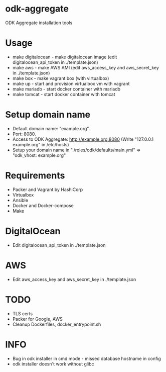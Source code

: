 # odk-aggregate
ODK Aggregate installation tools


# Usage
* make digitalocean  - make digitalocean image (edit digitalocean_api_token in ./template.json)
* make aws           - make AWS AMI (edit aws_access_key and aws_secret_key in ./template.json)
* make box           - make vagrant box (with virtualbox)
* make up            - start and provision virtualbox vm with vagrant 
* make mariadb       - start docker container with mariadb
* make tomcat        - start docker container with tomcat


# Setup domain name
* Default domain name: "example.org".
* Port: 8080.
* Access to ODK Aggregate: http://example.org:8080  (Write "127.0.0.1 example.org" in /etc/hosts) 
* Setup your domain name in "./roles/odk/defaults/main.yml"  => "odk_vhost: example.org"


# Requirements
* Packer and Vagrant by HashiCorp
* Virtualbox
* Ansible
* Docker and Docker-compose
* Make


# DigitalOcean
* Edit digitalocean_api_token in ./template.json


# AWS
* Edit aws_access_key and aws_secret_key in ./template.json


# TODO
* TLS certs
* Packer for Google, AWS
* Cleanup Dockerfiles, docker_entrypoint.sh


# INFO
* Bug in odk installer in cmd mode - missed database hostname in config
* odk installer doesn't work without glibc

